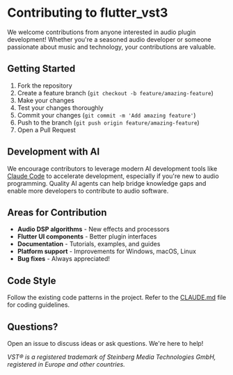 # Contributing to flutter_vst3

We welcome contributions from anyone interested in audio plugin development! Whether you're a seasoned audio developer or someone passionate about music and technology, your contributions are valuable.

## Getting Started

1. Fork the repository
2. Create a feature branch (`git checkout -b feature/amazing-feature`)
3. Make your changes
4. Test your changes thoroughly
5. Commit your changes (`git commit -m 'Add amazing feature'`)
6. Push to the branch (`git push origin feature/amazing-feature`)
7. Open a Pull Request

## Development with AI

We encourage contributors to leverage modern AI development tools like [Claude Code](https://claude.ai/code) to accelerate development, especially if you're new to audio programming. Quality AI agents can help bridge knowledge gaps and enable more developers to contribute to audio software.

## Areas for Contribution

- **Audio DSP algorithms** - New effects and processors
- **Flutter UI components** - Better plugin interfaces
- **Documentation** - Tutorials, examples, and guides
- **Platform support** - Improvements for Windows, macOS, Linux
- **Bug fixes** - Always appreciated!

## Code Style

Follow the existing code patterns in the project. Refer to the [CLAUDE.md](../CLAUDE.md) file for coding guidelines.

## Questions?

Open an issue to discuss ideas or ask questions. We're here to help!

*VST® is a registered trademark of Steinberg Media Technologies GmbH, registered in Europe and other countries.*